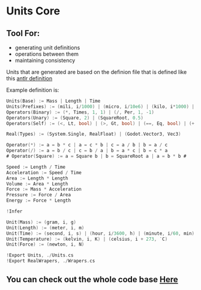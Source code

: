 # Units Core

## Tool For:
* generating unit definitions
* operations between them
* maintaining consistency

Units that are generated are based on the definion file that is defined like this [antlr definition](/media/Grammar.html)

Example definition is:

```Go
Units(Base) := Mass | Length | Time
Units(Prefixes) := (mili, i/1000) | (micro, i/10e6) | (kilo, i*1000) | (mega, i*1e6)
Operators(Binary) := (*, Times, 1, 1) | (/, Per, 1, -1)
Operators(Unary) := (Square, 2) | (SquareRoot, 0.5)
Operators(Self) := (<, Lt, bool) | (>, Gt, bool) | (==, Eq, bool) | (+, Plus, null) | (-, Minus, null) | (*, Times, null) | (/, Per, null)

Real(Types) := (System.Single, RealFloat) | (Godot.Vector3, Vec3)

Operator(*) := a = b * c | a = c * b | c = a / b | b = a / c
Operator(/) := a = b / c | c = b / a | b = a * c | b = c * a
# Operator(Square) := a = Square b | b = SquareRoot a | a = b * b #

Speed := Length / Time
Acceleration := Speed / Time
Area := Length * Length
Volume := Area * Length
Force := Mass * Acceleration
Pressure := Force / Area
Energy := Force * Length

!Infer

Unit(Mass) := (gram, i, g)
Unit(Length) := (meter, i, m)
Unit(Time) := (second, i, s) | (hour, i/3600, h) | (minute, i/60, min)
Unit(Temperature) := (kelvin, i, K) | (celsius, i + 273, ˙C)
Unit(Force) := (newton, i, N)

!Export Units, ./Units.cs
!Export RealWrapers, ./Wrapers.cs
```

## You can check out the whole code base [Here](/api)